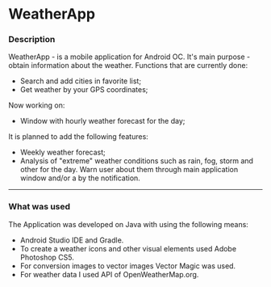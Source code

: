 # WeatherApp
### Description
WeatherApp - is a mobile application for Android OC. It's main purpose - obtain information about the weather. Functions that are currently done:
* Search and add cities in favorite list;
* Get weather by your GPS coordinates;

Now working on:
* Window with hourly weather forecast for the day;

It is planned to add the following features:
* Weekly weather forecast;
* Analysis of "extreme" weather conditions such as rain, fog, storm and other for the day. Warn user about them through main application window and/or a by the notification.
---

### What was used

The Application was developed on Java with using the following means:
* Android Studio IDE and Gradle.
* To create a weather icons and other visual elements used Adobe Photoshop CS5.
* For conversion images to vector images Vector Magic was used.
* For weather data I used API of OpenWeatherMap.org.
